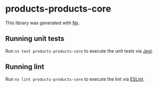 # products-products-core

This library was generated with [Nx](https://nx.dev).

## Running unit tests

Run `nx test products-products-core` to execute the unit tests via [Jest](https://jestjs.io).

## Running lint

Run `nx lint products-products-core` to execute the lint via [ESLint](https://eslint.org/).
